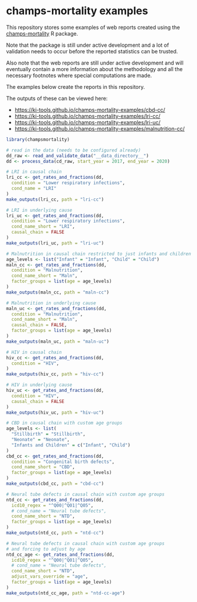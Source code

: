 # champs-mortality examples

This repository stores some examples of web reports created using the [champs-mortality](https://github.com/ki-tools/champs-mortality) R package.

Note that the package is still under active development and a lot of validation needs to occur before the reported statistics can be trusted.

Also note that the web reports are still under active development and will eventually contain a more information about the methodology and all the necessary footnotes where special computations are made.

The examples below create the reports in this repository.

The outputs of these can be viewed here:

- https://ki-tools.github.io/champs-mortality-examples/cbd-cc/
- https://ki-tools.github.io/champs-mortality-examples/lri-cc/
- https://ki-tools.github.io/champs-mortality-examples/lri-uc/
- https://ki-tools.github.io/champs-mortality-examples/malnutrition-cc/

<!-- 
```r
dd_raw <- read_and_validate_data("_ignore/datasets55c")
```
-->

```r
library(champsmortality)

# read in the data (needs to be configured already)
dd_raw <- read_and_validate_data("__data_directory__")
dd <- process_data(cd_raw, start_year = 2017, end_year = 2020)

# LRI in causal chain
lri_cc <- get_rates_and_fractions(dd,
  condition = "Lower respiratory infections",
  cond_name = "LRI"
)
make_outputs(lri_cc, path = "lri-cc")

# LRI in underlying cause
lri_uc <- get_rates_and_fractions(dd,
  condition = "Lower respiratory infections",
  cond_name_short = "LRI",
  causal_chain = FALSE
)
make_outputs(lri_uc, path = "lri-uc")

# Malnutrition in causal chain restricted to just infants and children
age_levels <- list("Infant" = "Infant", "Child" = "Child")
maln_cc <- get_rates_and_fractions(dd,
  condition = "Malnutrition",
  cond_name_short = "Maln",
  factor_groups = list(age = age_levels)
)
make_outputs(maln_cc, path = "maln-cc")

# Malnutrition in underlying cause
maln_uc <- get_rates_and_fractions(dd,
  condition = "Malnutrition",
  cond_name_short = "Maln",
  causal_chain = FALSE,
  factor_groups = list(age = age_levels)
)
make_outputs(maln_uc, path = "maln-uc")

# HIV in causal chain
hiv_cc <- get_rates_and_fractions(dd,
  condition = "HIV",
)
make_outputs(hiv_cc, path = "hiv-cc")

# HIV in underlying cause
hiv_uc <- get_rates_and_fractions(dd,
  condition = "HIV",
  causal_chain = FALSE
)
make_outputs(hiv_uc, path = "hiv-uc")

# CBD in causal chain with custom age groups
age_levels <- list(
  "Stillbirth" = "Stillbirth",
  "Neonate" = "Neonate",
  "Infants and Children" = c("Infant", "Child")
)
cbd_cc <- get_rates_and_fractions(dd,
  condition = "Congenital birth defects",
  cond_name_short = "CBD",
  factor_groups = list(age = age_levels)
)
make_outputs(cbd_cc, path = "cbd-cc")

# Neural tube defects in causal chain with custom age groups
ntd_cc <- get_rates_and_fractions(dd,
  icd10_regex = "^Q00|^Q01|^Q05",
  # cond_name = "Neural tube defects",
  cond_name_short = "NTD",
  factor_groups = list(age = age_levels)
)
make_outputs(ntd_cc, path = "ntd-cc")

# Neural tube defects in causal chain with custom age groups
# and forcing to adjust by age
ntd_cc_age <- get_rates_and_fractions(dd,
  icd10_regex = "^Q00|^Q01|^Q05",
  # cond_name = "Neural tube defects",
  cond_name_short = "NTD",
  adjust_vars_override = "age",
  factor_groups = list(age = age_levels)
)
make_outputs(ntd_cc_age, path = "ntd-cc-age")
```
